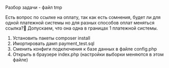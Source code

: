 Разбор задачи - файл tmp

Есть вопрос по ссылке на оплату, так как есть сомнения, будет ли для одной платежной системы но для разных способов оплат меняться ссылка?🤔 Допускаем, что она одна в границах 1 платежной системы.


1. Установить пакеты composer install
2. Имортировать дамп payment_test.sql
3. Сменить конфиги подключения к базе данных в файле config.php
4. Открыть в браузере index.php (настройки выборки меняются в этом файле)